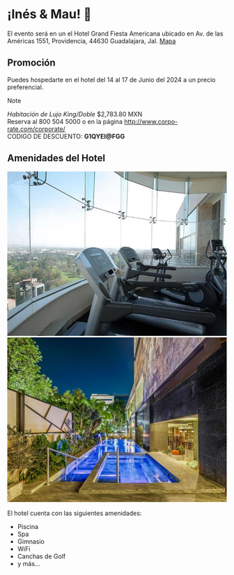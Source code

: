 # ¡Inés & Mau! 🎊

El evento será en un el Hotel Grand Fiesta Americana ubicado en Av. de las Américas 1551, Providencia, 44630 Guadalajara, Jal. [Mapa](https://maps.app.goo.gl/Pt8Fku9uZCEa8xV9A)

## Promoción

Puedes hospedarte en el hotel del 14 al 17 de Junio del 2024 a un precio preferencial.  

>[!NOTE]
> *Habitación de Lujo King/Doble* $2,783.80 MXN  
> Reserva al 800 504 5000 o en la página http://www.corpo-rate.com/corporate/  
> CODIGO DE DESCUENTO: **G1QYEI@FGG**

## Amenidades del Hotel

![Gym](imagenes/gym.jpg) ![Pool](imagenes/pool.jpg)

El hotel cuenta con las siguientes amenidades:
- Piscina
- Spa
- Gimnasio
- WiFi
- Canchas de Golf
- y más...



